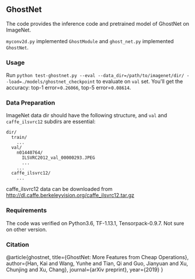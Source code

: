 ## GhostNet
The code provides the inference code and pretrained model of GhostNet on ImageNet.

`myconv2d.py` implemented `GhostModule` and `ghost_net.py` implemented `GhostNet`.

### Usage
Run `python test-ghostnet.py --eval --data_dir=/path/to/imagenet/dir/ --load=./models/ghostnet_checkpoint` to evaluate on `val` set.
You'll get the accuracy: top-1 error=`0.26066`, top-5 error=`0.08614`.

### Data Preparation
ImageNet data dir should have the following structure, and `val` and `caffe_ilsvrc12` subdirs are essential:
```
dir/
  train/
    ...
  val/
    n01440764/
      ILSVRC2012_val_00000293.JPEG
      ...
    ...
  caffe_ilsvrc12/
    ...
```
caffe_ilsvrc12 data can be downloaded from http://dl.caffe.berkeleyvision.org/caffe_ilsvrc12.tar.gz

### Requirements
The code was verified on Python3.6, TF-1.13.1, Tensorpack-0.9.7. Not sure on other version.

### Citation
@article{ghostnet,
  title={GhostNet: More Features from Cheap Operations},
  author={Han, Kai and Wang, Yunhe and Tian, Qi and Guo, Jianyuan and Xu, Chunjing and Xu, Chang},
  journal={arXiv preprint},
  year={2019}
}
